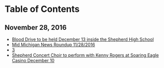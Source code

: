 # Table of Contents

## November 28, 2016

* [Blood Drive to be held December 13
  inside the Shepherd High School](_chapters/blood-drive-to-be-held-december-13-inside-the-shepherd-high-school.md)
* [Mid Michigan News Roundup 11/28/2016](_chapters/mid-michigan-news-roundup-11282016.md)
* [3](_chapters/santa-to-lead-christmas-parade-through-downtown-shepherd-december-1.md)
* [Shepherd Concert Choir to perform with
  Kenny Rogers at Soaring Eagle Casino
  December 10](_chapters/shepherd-concert-choir-to-perform-with-kenny-rogers-at-soaring-eagle-casino-december-10.md)
